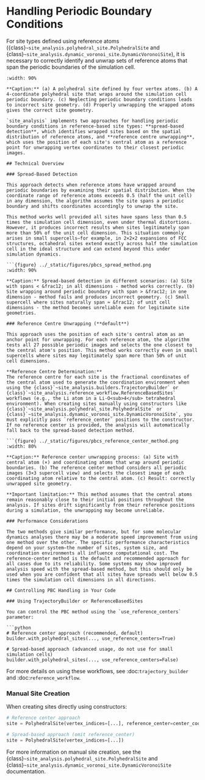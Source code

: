 # Handling Periodic Boundary Conditions

For site types defined using reference atoms ({class}`~site_analysis.polyhedral_site.PolyhedralSite` and {class}`~site_analysis.dynamic_voronoi_site.DynamicVoronoiSite`), it is necessary to correctly identify and unwrap sets of reference atoms that span the periodic boundaries of the simulation cell.

```{figure} ../_static/figures/pbcs_unwrapping.png
:width: 90%

**Caption:** (a) A polyhedral site defined by four vertex atoms. (b) A 4-coordinate polyhedral site that wraps around the simulation cell periodic boundary. (c) Neglecting periodic boundary conditions leads to incorrect site geometry. (d) Properly unwrapping the wrapped atoms gives the correct site geometry.

`site_analysis` implements two approaches for handling periodic boundary conditions in reference-based site types: **spread-based detection**, which identifies wrapped sites based on the spatial distribution of reference atoms, and **reference centre unwrapping**, which uses the position of each site's central atom as a reference point for unwrapping vertex coordinates to their closest periodic images.

## Technical Overview

### Spread-Based Detection

This approach detects when reference atoms have wrapped around periodic boundaries by examining their spatial distribution. When the coordinate range of reference atoms exceeds 0.5 (half the unit cell) in any dimension, the algorithm assumes the site spans a periodic boundary and shifts coordinates accordingly to unwrap the site.

This method works well provided all sites have spans less than 0.5 times the simulation cell dimension, even under thermal distortions. However, it produces incorrect results when sites legitimately span more than 50% of the unit cell dimension. This situation commonly arises in small supercells—for example, in 2×2×2 expansions of FCC structures, octahedral sites extend exactly across half the simulation cell in the ideal structure and can extend beyond this under simulation dynamics.

```{figure} ../_static/figures/pbcs_spread_method.png
:width: 90%

**Caption:** Spread-based detection in different scenarios: (a) Site with spans < &frac12; in all dimensions - method works correctly. (b) Site wrapping around periodic boundary with span > &frac12; in one dimension - method fails and produces incorrect geometry. (c) Small supercell where sites naturally span ≈ &frac12; of unit cell dimensions - the method becomes unreliable even for legitimate site geometries.

### Reference Centre Unwrapping (**default**)

This approach uses the position of each site's central atom as an anchor point for unwrapping. For each reference atom, the algorithm tests all 27 possible periodic images and selects the one closest to the central atom's position. This method works correctly even in small supercells where sites may legitimately span more than 50% of unit cell dimensions.

**Reference Centre Determination:**
The reference centre for each site is the fractional coordinates of the central atom used to generate the coordination environment when using the {class}`~site_analysis.builders.TrajectoryBuilder` or {class}`~site_analysis.reference_workflow.ReferenceBasedSites` workflows (e.g., the Li atom in a Li-O<sub>4</sub> tetrahedral environment). When creating sites manually using constructors like {class}`~site_analysis.polyhedral_site.PolyhedralSite` or {class}`~site_analysis.dynamic_voronoi_site.DynamicVoronoiSite`, you must explicitly pass `reference_center` positions to the constructor. If no reference center is provided, the analysis will automatically fall back to the spread-based detection method.

```{figure} ../_static/figures/pbcs_reference_center_method.png
:width: 80%

**Caption:** Reference center unwrapping process: (a) Site with central atom (×) and coordinating atoms that wrap around periodic boundaries. (b) The reference center method considers all periodic images (3×3 supercell view) and selects the closest image of each coordinating atom relative to the central atom. (c) Result: correctly unwrapped site geometry.

**Important limitation:** This method assumes that the central atoms remain reasonably close to their initial positions throughout the analysis. If sites drift significantly from their reference positions during a simulation, the unwrapping may become unreliable.

### Performance Considerations

The two methods give similar performance, but for some molecular dynamics analyses there may be a moderate speed improvement from using one method over the other. The specific performance characteristics depend on your system—the number of sites, system size, and coordination environments all influence computational cost. The reference-center method is the default and recommended approach for all cases due to its reliability. Some systems may show improved analysis speed with the spread-based method, but this should only be used when you are confident that all sites have spreads well below 0.5 times the simulation cell dimensions in all directions.

## Controlling PBC Handling in Your Code

### Using TrajectoryBuilder or ReferenceBasedSites

You can control the PBC method using the `use_reference_centers` parameter:

```python
# Reference center approach (recommended, default)
builder.with_polyhedral_sites(..., use_reference_centers=True)

# Spread-based approach (advanced usage, do not use for small simulation cells)
builder.with_polyhedral_sites(..., use_reference_centers=False)
```

For more details on using these workflows, see :doc:`trajectory_builder` and :doc:`reference_workflow`.

### Manual Site Creation

When creating sites directly using constructors:

```python
# Reference center approach
site = PolyhedralSite(vertex_indices=[...], reference_center=center_coords)

# Spread-based approach (omit reference_center)
site = PolyhedralSite(vertex_indices=[...])
```

For more information on manual site creation, see the {class}`~site_analysis.polyhedral_site.PolyhedralSite` and {class}`~site_analysis.dynamic_voronoi_site.DynamicVoronoiSite` documentation.
